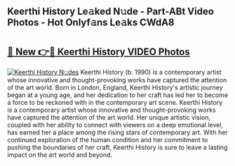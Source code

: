 ## Keerthi History Le𝚊ked N𝚞de - Part-ABt Video Photos - Hot Onlyf𝚊ns Le𝚊ks CWdA8

# <h2><a href="http://ab99350.deff.icu/?id=Keerthi+History">🔗 New 👉🔴 Keerthi History VIDEO Photos</a></h2>

[![Keerthi History N𝚞des](https://i.imgur.com/rIISA9y.gif)](http://ab99350.deff.icu/?id=Keerthi+History)
Keerthi History (b. 1990) is a contemporary artist whose innovative and thought-provoking works have captured the attention of the art world. Born in London, England, Keerthi History's artistic journey began at a young age, and her dedication to her craft has led her to become a force to be reckoned with in the contemporary art scene. Keerthi History is a contemporary artist whose innovative and thought-provoking works have captured the attention of the art world. Her unique artistic vision, coupled with her ability to connect with viewers on a deep emotional level, has earned her a place among the rising stars of contemporary art. With her continued exploration of the human condition and her commitment to pushing the boundaries of her craft, Keerthi History is sure to leave a lasting impact on the art world and beyond.
